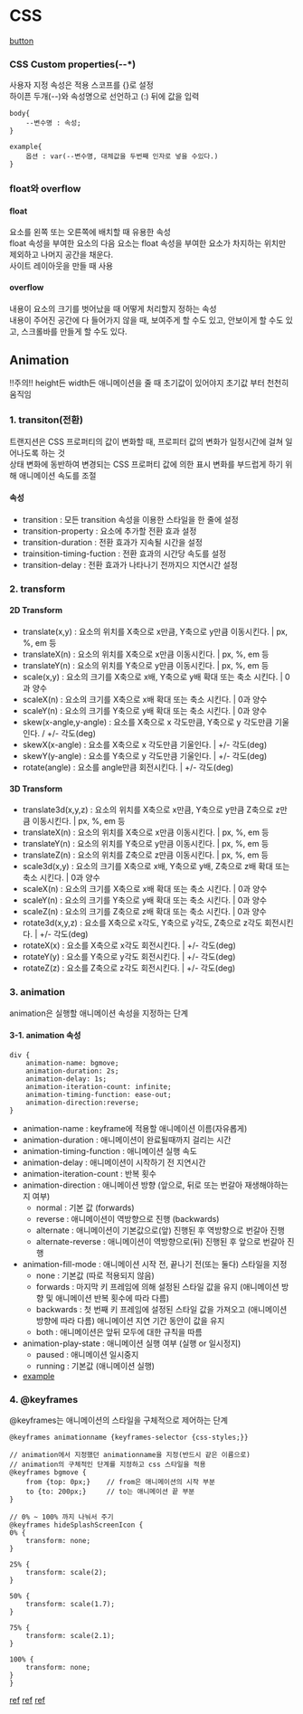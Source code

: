 # CSS

[button](https://inpa.tistory.com/entry/CSS-%F0%9F%92%8D-%EB%B2%84%ED%8A%BC-%EB%94%94%EC%9E%90%EC%9D%B8-%EB%AA%A8%EC%9D%8C)

### CSS Custom properties(--\*)

사용자 지정 속성은 적용 스코프를 {}로 설정  
하이픈 두개(--)와 속성명으로 선언하고 (:) 뒤에 값을 입력

    body{
        --변수명 : 속성;
    }

    example{
        옵션 : var(--변수명, 대체값을 두번째 인자로 넣을 수있다.)
    }

### float와 overflow

#### float

요소를 왼쪽 또는 오른쪽에 배치할 때 유용한 속성  
float 속성을 부여한 요소의 다음 요소는 float 속성을 부여한 요소가 차지하는 위치만 제외하고 나머지 공간을 채운다.  
사이트 레이아웃을 만들 때 사용

#### overflow

내용이 요소의 크기를 벗어났을 때 어떻게 처리할지 정하는 속성  
내용이 주어진 공간에 다 들어가지 않을 때, 보여주게 할 수도 있고, 안보이게 할 수도 있고, 스크롤바를 만들게 할 수도 있다.

## Animation

!!주의!! height든 width든 애니메이션을 줄 때 초기값이 있어야지 초기값 부터 천천히 움직임

### 1. transiton(전환)

트랜지션은 CSS 프로퍼티의 값이 변화할 때, 프로피터 값의 변화가 일정시간에 걸쳐 일어나도록 하는 것  
상태 변화에 동반하여 변경되는 CSS 프로퍼티 값에 의한 표시 변화를 부드럽게 하기 위해 애니메이션 속도를 조절

#### 속성

-   transition : 모든 transition 속성을 이용한 스타일을 한 줄에 설정
-   transition-property : 요소에 추가할 전환 효과 설정
-   transition-duration : 전환 효과가 지속될 시간을 설정
-   trainsition-timing-fuction : 전환 효과의 시간당 속도를 설정
-   transition-delay : 전환 효과가 나타나기 전까지으 지연시간 설정

### 2. transform

#### 2D Transform

-   translate(x,y) : 요소의 위치를 X축으로 x만큼, Y축으로 y만큼 이동시킨다. | px, %, em 등
-   translateX(n) : 요소의 위치를 X축으로 x만큼 이동시킨다. | px, %, em 등
-   translateY(n) : 요소의 위치를 Y축으로 y만큼 이동시킨다. | px, %, em 등
-   scale(x,y) : 요소의 크기를 X축으로 x배, Y축으로 y배 확대 또는 축소 시킨다. | 0과 양수
-   scaleX(n) : 요소의 크기를 X축으로 x배 확대 또는 축소 시킨다. | 0과 양수
-   scaleY(n) : 요소의 크기를 Y축으로 y배 확대 또는 축소 시킨다. | 0과 양수
-   skew(x-angle,y-angle) : 요소를 X축으로 x 각도만큼, Y축으로 y 각도만큼 기울인다. / +/- 각도(deg)
-   skewX(x-angle) : 요소를 X축으로 x 각도만큼 기울인다. | +/- 각도(deg)
-   skewY(y-angle) : 요소를 Y축으로 y 각도만큼 기울인다. | +/- 각도(deg)
-   rotate(angle) : 요소를 angle만큼 회전시킨다. | +/- 각도(deg)

#### 3D Transform

-   translate3d(x,y,z) : 요소의 위치를 X축으로 x만큼, Y축으로 y만큼 Z축으로 z만큼 이동시킨다. | px, %, em 등
-   translateX(n) : 요소의 위치를 X축으로 x만큼 이동시킨다. | px, %, em 등
-   translateY(n) : 요소의 위치를 Y축으로 y만큼 이동시킨다. | px, %, em 등
-   translateZ(n) : 요소의 위치를 Z축으로 z만큼 이동시킨다. | px, %, em 등
-   scale3d(x,y) : 요소의 크기를 X축으로 x배, Y축으로 y배, Z축으로 z배 확대 또는 축소 시킨다. | 0과 양수
-   scaleX(n) : 요소의 크기를 X축으로 x배 확대 또는 축소 시킨다. | 0과 양수
-   scaleY(n) : 요소의 크기를 Y축으로 y배 확대 또는 축소 시킨다. | 0과 양수
-   scaleZ(n) : 요소의 크기를 Z축으로 z배 확대 또는 축소 시킨다. | 0과 양수
-   rotate3d(x,y,z) : 요소를 X축으로 x각도, Y축으로 y각도, Z축으로 z각도 회전시킨다. | +/- 각도(deg)
-   rotateX(x) : 요소를 X축으로 x각도 회전시킨다. | +/- 각도(deg)
-   rotateY(y) : 요소를 Y축으로 y각도 회전시킨다. | +/- 각도(deg)
-   rotateZ(z) : 요소를 Z축으로 z각도 회전시킨다. | +/- 각도(deg)

### 3. animation

animation은 실행할 애니메이션 속성을 지정하는 단계

#### 3-1. animation 속성

    div {
        animation-name: bgmove;
        animation-duration: 2s;
        animation-delay: 1s;
        animation-iteration-count: infinite;
        animation-timing-function: ease-out;
        animation-direction:reverse;
    }

-   animation-name : keyframe에 적용할 애니메이션 이름(자유롭게)
-   animation-duration : 애니메이션이 완료될때까지 걸리는 시간
-   animation-timing-function : 애니메이션 실행 속도
-   animation-delay : 애니메이션이 시작하기 전 지연시간
-   animation-iteration-count : 반복 횟수
-   animation-direction : 애니메이션 방향 (앞으로, 뒤로 또는 번갈아 재생해야하는지 여부)
    -   normal : 기본 값 (forwards)
    -   reverse : 애니메이션이 역방향으로 진행 (backwards)
    -   alternate : 애니메이션이 기본값으로(앞) 진행된 후 역방향으로 번갈아 진행
    -   alternate-reverse : 애니메이션이 역방향으로(뒤) 진행된 후 앞으로 번갈아 진행
-   animation-fill-mode : 애니메이션 시작 전, 끝나기 전(또는 둘다) 스타일을 지정
    -   none : 기본값 (따로 적용되지 않음)
    -   forwards : 마지막 키 프레임에 의해 설정된 스타일 값을 유지 (애니메이션 방향 및 애니메이션 반복 횟수에 따라 다름)
    -   backwards : 첫 번째 키 프레임에 설정된 스타일 값을 가져오고 (애니메이션 방향에 따라 다름) 애니메이션 지연 기간 동안이 값을 유지
    -   both : 애니메이션은 앞뒤 모두에 대한 규칙을 따름
-   animation-play-state : 애니메이션 실행 여부 (실행 or 일시정지)
    -   paused : 애니메이션 일시중지
    -   running : 기본값 (애니메이션 실행)
-   [example](https://www.w3schools.com/cssref/css3_pr_animation.asp)

### 4. @keyframes

@keyframes는 애니메이션의 스타일을 구체적으로 제어하는 단계

    @keyframes animationname {keyframes-selector {css-styles;}}

    // animation에서 지정했던 animationname을 지정(반드시 같은 이름으로)
    // animation의 구체적인 단계를 지정하고 css 스타일을 적용
    @keyframes bgmove {
        from {top: 0px;}    // from은 애니메이션의 시작 부분
        to {to: 200px;}     // to는 애니메이션 끝 부분
    }

    // 0% ~ 100% 까지 나눠서 주기
    @keyframes hideSplashScreenIcon {
    0% {
        transform: none;
    }

    25% {
        transform: scale(2);
    }

    50% {
        transform: scale(1.7);
    }

    75% {
        transform: scale(2.1);
    }

    100% {
        transform: none;
    }
    }

[ref](https://yzink.tistory.com/102)
[ref](https://www.codingfactory.net/12593)
[ref](https://inpa.tistory.com/entry/CSS-%F0%9F%93%9A-%ED%8A%B8%EB%9E%9C%EC%A7%80%EC%85%98-%ED%8A%B8%EB%9E%9C%EC%8A%A4%ED%8F%BC-%EC%95%A0%EB%8B%88%EB%A9%94%EC%9D%B4%EC%85%98)
